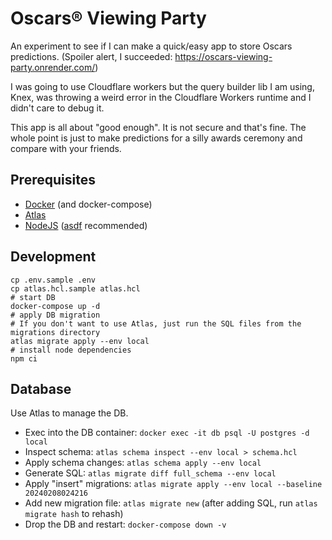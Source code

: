# Oscars® Viewing Party

An experiment to see if I can make a quick/easy app to store Oscars predictions. (Spoiler alert, I succeeded: https://oscars-viewing-party.onrender.com/)

I was going to use Cloudflare workers but the query builder lib I am using, Knex, was throwing a weird error in the Cloudflare Workers runtime and I didn't care to debug it.

This app is all about "good enough". It is not secure and that's fine. The whole point is just to make predictions for a silly awards ceremony and compare with your friends.

## Prerequisites

* [Docker](https://www.docker.com/) (and docker-compose)
* [Atlas](https://atlasgo.io/)
* [NodeJS](https://nodejs.org/en) ([asdf](https://asdf-vm.com/) recommended)

## Development

```shell
cp .env.sample .env
cp atlas.hcl.sample atlas.hcl
# start DB
docker-compose up -d
# apply DB migration
# If you don't want to use Atlas, just run the SQL files from the migrations directory
atlas migrate apply --env local
# install node dependencies
npm ci
```

## Database

Use Atlas to manage the DB.

- Exec into the DB container: `docker exec -it db psql -U postgres -d local`
- Inspect schema: `atlas schema inspect --env local > schema.hcl`
- Apply schema changes: `atlas schema apply --env local`
- Generate SQL: `atlas migrate diff full_schema --env local`
- Apply "insert" migrations: `atlas migrate apply --env local --baseline 20240208024216`
- Add new migration file: `atlas migrate new` (after adding SQL, run `atlas migrate hash` to rehash)
- Drop the DB and restart: `docker-compose down -v`
